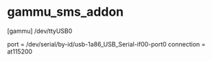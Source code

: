 # gammu_sms_addon
[gammu]
/dev/ttyUSB0

port = /dev/serial/by-id/usb-1a86_USB_Serial-if00-port0
connection = at115200
